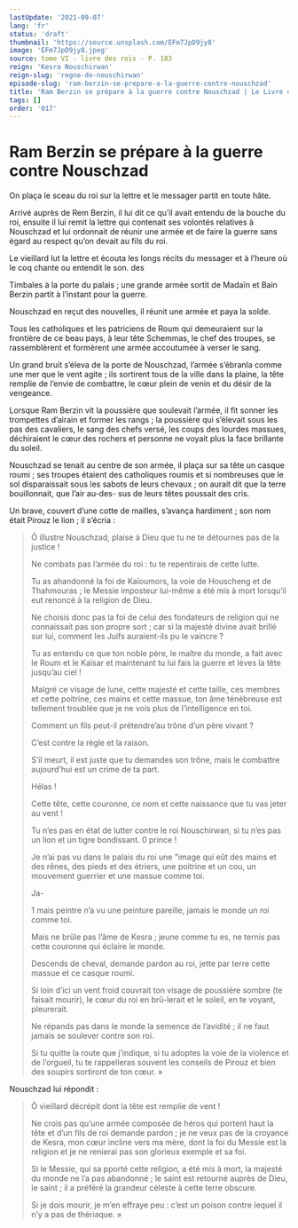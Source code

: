```yaml
---
lastUpdate: '2021-09-07'
lang: 'fr'
status: 'draft'
thumbnail: 'https://source.unsplash.com/EFm7JpD9jy8'
image: 'EFm7JpD9jy8.jpeg'
source: tome VI - livre des rois - P. 183
reign: 'Kesra Nouschirwan'
reign-slug: 'regne-de-nouschirwan'
episode-slug: 'ram-berzin-se-prepare-a-la-guerre-contre-nouschzad'
title: 'Ram Berzin se prépare à la guerre contre Nouschzad | Le Livre des Rois | Shâhnâmeh'
tags: []
order: '017'
---
```


<!-- LTeX: language=fr -->

# Ram Berzin se prépare à la guerre contre Nouschzad

On plaça le sceau du roi sur la lettre et le messager partit en toute hâte.

Arrivé auprès de Rem Berzin, il lui dit ce qu’il avait entendu de la bouche du roi, ensuite il lui remit la lettre qui contenait ses volontés relatives à Nouschzad et lui ordonnait de réunir une armée et de faire la guerre sans égard au respect qu’on devait au fils du roi.

Le vieillard lut la lettre et écouta les longs récits du messager et à l’heure où le coq chante ou entendit le son. des

Timbales à la porte du palais ; une grande armée sortit de Madaïn et Bain Berzin partit à l’instant pour la guerre.

Nouschzad en reçut des nouvelles, il réunit une armée et paya la solde.

Tous les catholiques et les patriciens de Roum qui demeuraient sur la frontière de ce beau pays, à leur tête Schemmas, le chef des troupes, se rassemblèrent et formèrent une armée accoutumée à verser le sang.

Un grand bruit s’éleva de la porte de Nouschzad, l’armée s’ébranla comme une mer que le vent agite ; ils sortirent tous de la ville dans la plaine, la tête remplie de l’envie de combattre, le cœur plein de venin et du désir de la vengeance.

Lorsque Ram Berzin vit la poussière que soulevait l’armée, il fit sonner les trompettes d’airain et former les rangs ; la poussière qui s’élevait sous les pas des cavaliers, le sang des chefs versé, les coups des lourdes massues, déchiraient le cœur des rochers et personne ne voyait plus la face brillante du soleil.

Nouschzad se tenait au centre de son armée, il plaça sur sa tête un casque roumi ; ses troupes étaient des catholiques roumis et si nombreuses que le sol disparaissait sous les sabots de leurs chevaux ; on aurait dit que la terre bouillonnait, que l’air au-des-
sus de leurs têtes poussait des cris.

Un brave, couvert d’une cotte de mailles, s’avança hardiment ; son nom était Pirouz le lion ; il s’écria :

> Ô illustre Nouschzad, plaise à Dieu que tu ne te détournes pas de la justice !
>
> Ne combats pas l’armée du roi : tu te repentirais de cette lutte.
>
> Tu as ahandonné la foi de Kaïoumors, la voie de Houscheng et de Thahmouras ; le Messie imposteur lui-même a été mis à mort lorsqu’il eut renoncé à la religion de Dieu.
>
> Ne choisis donc pas la foi de celui des fondateurs de religion qui ne connaissait pas son propre sort ; car si la majesté divine avait brillé sur lui, comment les Juifs auraient-ils pu le vaincre ?
>
> Tu as entendu ce que ton noble père, le maître du monde, a fait avec le Roum et le Kaïsar et maintenant tu lui fais la guerre et lèves la tête jusqu’au ciel !
>
> Malgré ce visage de lune, cette majesté et cette taille, ces membres et cette poitrine, ces mains et cette massue, ton âme ténébreuse est tellement troublée que je ne vois plus de l’intelligence en toi.
>
> Comment un fils peut-il prétendre’au trône d’un père vivant ?
>
> C’est contre la règle et la raison.
>
> S’il meurt, il est juste que tu demandes son trône, mais le combattre aujourd’hui est un crime de ta part.
>
> Hélas !
>
> Cette tête, cette couronne, ce nom et cette naissance que tu vas jeter au vent !
>
> Tu n’es pas en état de lutter contre le roi Nouschirwan, si tu n’es pas un lion et un tigre bondissant.
0 prince !
>
> Je n’ai pas vu dans le palais du roi une "image qui eût des mains et des rênes, des pieds et des étriers, une poitrine et un cou, un mouvement guerrier et une massue comme toi.
>
> Ja-
>
> 1
mais peintre n’a vu une peinture pareille, jamais le monde un roi comme toi.
>
> Mais ne brûle pas l’âme de Kesra ; jeune comme tu es, ne ternis pas cette couronne qui éclaire le monde.
>
> Descends de cheval, demande pardon au roi, jette par terre cette massue et ce casque roumi.
>
> Si loin d’ici un vent froid couvrait ton visage de poussière sombre (te faisait mourir), le cœur du roi en brû-lerait et le soleil, en te voyant, pleurerait.
>
> Ne répands pas dans le monde la semence de l’avidité ; il ne faut jamais se soulever contre son roi.
>
> Si tu quitte la route que j’indique, si tu adoptes la voie de la violence et de l’orgueil, tu te rappelleras souvent les conseils de Pirouz et bien des soupirs sortiront de ton cœur. »

Nouschzad lui répondit :

> Ô vieillard décrépit dont la tête est remplie de vent !
>
> Ne crois pas qu’une armée composée de héros qui portent haut la tête et d’un fils de roi demande pardon ; je ne veux pas de la croyance de Kesra, mon cœur incline vers ma mère, dont la foi du Messie est la religion et je ne renierai pas son glorieux exemple et sa foi.
>
> Si le Messie, qui sa pporté cette religion, a été mis à mort, la majesté du monde ne l’a pas abandonné ; le saint est retourné auprès de Dieu, le saint ; il a préféré la grandeur céleste à cette terre obscure.
>
> Si je dois mourir, je m’en effraye peu : c’est un poison contre lequel il n’y a pas de thériaque. »
